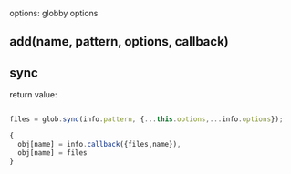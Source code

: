 
options: globby options

## add(name, pattern, options, callback)


## sync
return value:
```js

files = glob.sync(info.pattern, {...this.options,...info.options});

{
  obj[name] = info.callback({files,name}),
  obj[name] = files
}

```